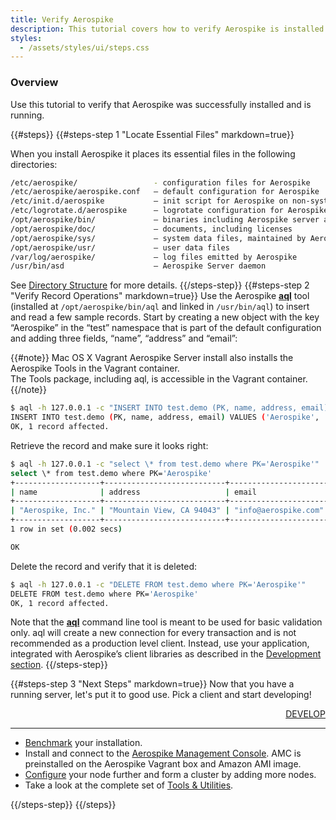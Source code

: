 ```yaml
---
title: Verify Aerospike
description: This tutorial covers how to verify Aerospike is installed and running.
styles:
  - /assets/styles/ui/steps.css
---
```


### Overview
Use this tutorial to verify that Aerospike was successfully installed
and is running.

<a name="nextsteps"></a>

{{#steps}}
{{#steps-step 1 "Locate Essential Files" markdown=true}}

When you install Aerospike it places its essential files in the following
directories:
```bash
/etc/aerospike/                 - configuration files for Aerospike
/etc/aerospike/aerospike.conf   — default configuration for Aerospike
/etc/init.d/aerospike           — init script for Aerospike on non-systemd platforms
/etc/logrotate.d/aerospike      — logrotate configuration for Aerospike on non-systemd platforms
/opt/aerospike/bin/             — binaries including Aerospike server and tools
/opt/aerospike/doc/             — documents, including licenses
/opt/aerospike/sys/             — system data files, maintained by Aerospike
/opt/aerospike/usr/             — user data files
/var/log/aerospike/             — log files emitted by Aerospike
/usr/bin/asd                    — Aerospike Server daemon
```
See [Directory Structure](/docs/operations/manage/aerospike/directory_structure.html)
for more details.
{{/steps-step}}
{{#steps-step 2 "Verify Record Operations" markdown=true}}
Use the Aerospike [__aql__](/docs/tools/aql/index.html) tool (installed at `/opt/aerospike/bin/aql` and linked in `/usr/bin/aql`) to insert and read a few sample records. Start by creating a new object with the key “Aerospike” in the “test” namespace that is part of the default configuration and adding three fields, “name”, “address” and “email”:

{{#note}}
Mac OS X Vagrant Aerospike Server install also installs the Aerospike Tools in the Vagrant container. <BR>The Tools package, including aql, is accessible in the Vagrant container.
{{/note}} 

```bash
$ aql -h 127.0.0.1 -c "INSERT INTO test.demo (PK, name, address, email) VALUES ('Aerospike', 'Aerospike, Inc.', 'Mountain View, CA 94043', 'info@aerospike.com')"
INSERT INTO test.demo (PK, name, address, email) VALUES ('Aerospike', 'Aerospike, Inc.', 'Mountain View, CA 94043', 'info@aerospike.com')
OK, 1 record affected.
```

Retrieve the record and make sure it looks right:
```bash
$ aql -h 127.0.0.1 -c "select \* from test.demo where PK='Aerospike'"
select \* from test.demo where PK='Aerospike'
+-------------------+---------------------------+----------------------+
| name              | address                   | email                |
+-------------------+---------------------------+----------------------+
| "Aerospike, Inc." | "Mountain View, CA 94043" | "info@aerospike.com" |
+-------------------+---------------------------+----------------------+
1 row in set (0.002 secs)

OK

```

Delete the record and verify that it is deleted:
```bash
$ aql -h 127.0.0.1 -c "DELETE FROM test.demo where PK='Aerospike'"
DELETE FROM test.demo where PK='Aerospike'
OK, 1 record affected.
```

Note that the [__aql__](/docs/tools/aql/index.html) command line tool is meant to be used for basic validation only.  aql will create a new connection for every transaction and is not recommended as a production level client. Instead, use your application, integrated with Aerospike’s client libraries as described in the [Development section](/develop/).
{{/steps-step}}

{{#steps-step 3 "Next Steps" markdown=true}}
Now that you have a running server, let's put it to good use. Pick a client and start developing!
<div style="text-align: right;">
<a class="btn btn-primary" href="/develop">DEVELOP</a>
</div>

---

- [Benchmark](/docs/operations/install/common/benchmark.html) your installation.
- Install and connect to the [Aerospike Management Console](/docs/amc). AMC is preinstalled on the Aerospike Vagrant box and Amazon AMI image.
- [Configure](/docs/operations/configure) your node further and form a cluster by adding more nodes.
- Take a look at the complete set of [Tools & Utilities](/docs/tools).

{{/steps-step}}
{{/steps}}

